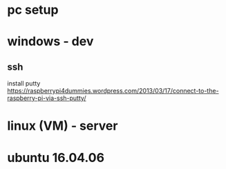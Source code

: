 # pc setup

# windows - dev

## ssh
install putty
https://raspberrypi4dummies.wordpress.com/2013/03/17/connect-to-the-raspberry-pi-via-ssh-putty/



# linux (VM) - server
# ubuntu 16.04.06

